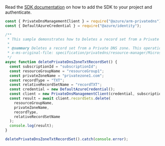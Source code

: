 Read the [SDK documentation](https://github.com/Azure/azure-sdk-for-js/blob/%40azure%2Farm-privatedns_3.0.1/sdk/privatedns/arm-privatedns/README.md) on how to add the SDK to your project and authenticate.

```javascript
const { PrivateDnsManagementClient } = require("@azure/arm-privatedns");
const { DefaultAzureCredential } = require("@azure/identity");

/**
 * This sample demonstrates how to Deletes a record set from a Private DNS zone. This operation cannot be undone.
 *
 * @summary Deletes a record set from a Private DNS zone. This operation cannot be undone.
 * x-ms-original-file: specification/privatedns/resource-manager/Microsoft.Network/stable/2020-06-01/examples/RecordSetTXTDelete.json
 */
async function deletePrivateDnsZoneTxtRecordSet() {
  const subscriptionId = "subscriptionId";
  const resourceGroupName = "resourceGroup1";
  const privateZoneName = "privatezone1.com";
  const recordType = "TXT";
  const relativeRecordSetName = "recordTXT";
  const credential = new DefaultAzureCredential();
  const client = new PrivateDnsManagementClient(credential, subscriptionId);
  const result = await client.recordSets.delete(
    resourceGroupName,
    privateZoneName,
    recordType,
    relativeRecordSetName
  );
  console.log(result);
}

deletePrivateDnsZoneTxtRecordSet().catch(console.error);
```
